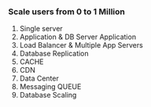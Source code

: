### Scale users from 0 to 1 Million 
1. Single server
2. Application & DB Server Application 
3. Load Balancer & Multiple App Servers 
4. Database Replication 
5. CACHE 
6. CDN 
7. Data Center 
8. Messaging QUEUE 
9. Database Scaling 